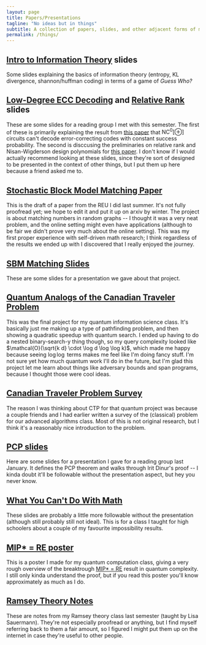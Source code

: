 ```yaml
---
layout: page
title: Papers/Presentations
tagline: "No ideas but in things"
subtitle: A collection of papers, slides, and other adjacent forms of media
permalink: /things/
---
```


##  [Intro to Information Theory](/assets/GuessWhoEntropy.pdf) slides
Some slides explaining the basics of information theory (entropy, KL divergence, shannon/huffman coding) in terms of a game of _Guess Who?_

##  [Low-Degree ECC Decoding](/assets/random_restrictions.pdf) and [Relative Rank](/assets/relative_rank.pdf) slides
These are some slides for a reading group I met with this semester. The first of these is primarily explaining the result from [this paper](https://arxiv.org/abs/2302.02870) that $\text{NC}^0[\oplus]$ circuits can't decode error-correcting codes with constant success probability. The second is disccusing the preliminaries on relative rank and Nisan-Wigderson design polynomials for [this paper](https://arxiv.org/abs/2205.00611). I don't know if I would actually recommend looking at these slides, since they're sort of designed to be presented in the context of other things, but I put them up here because a friend asked me to.

## [Stochastic Block Model Matching Paper](/assets/sbm-matching-paper-draft.pdf)
This is the draft of a paper from the REU I did last summer. It's not fully proofread yet; we hope to edit it and put it up on arxiv by winter. The project is about matching numbers in random graphs -- I thought it was a very neat problem, and the online setting might even have applications (although to be fair we didn't prove very much about the online setting). This was my first proper experience with self-driven math research; I think regardless of the results we ended up with I discovered that I really enjoyed the journey.

## [SBM Matching Slides](/assets/sbm-matching-slides.pdf)
These are some slides for a presentation we gave about that project.

## [Quantum Analogs of the Canadian Traveler Problem](/assets/quantum-canada.pdf)
This was the final project for my quantum information science class. It's basically just me making up a type of pathfinding problem, and then showing a quadratic speedup with quantum search. I ended up having to do a nested binary-search-y thing though, so my query complexity looked like $\mathcal{O}(\sqrt{k d} \cdot \log d \log \log k)$, which made me happy because seeing $\log \log$ terms makes me feel like I'm doing fancy stuff. I'm not sure yet how much quantum work I'll do in the future, but I'm glad this project let me learn about things like adversary bounds and span programs, because I thought those were cool ideas.

## [Canadian Traveler Problem Survey](/assets/canada-survey.pdf)
The reason I was thinking about CTP for that quantum project was because a couple friends and I had earlier written a survey of the (classical) problem for our advanced algorithms class. Most of this is not original research, but I think it's a reasonably nice introduction to the problem.

## [PCP slides](/assets/PCP.pdf)
Here are some slides for a presentation I gave for a reading group last January. It defines the PCP theorem and walks through Irit Dinur's proof -- I kinda doubt it'll be followable without the presentation aspect, but hey you never know.

## [What You Can't Do With Math](/assets/impossibility-class.pdf)
These slides are probably a little more followable without the presentation (although still probably still not ideal). This is for a class I taught for high schoolers about a couple of my favourite impossibility results.

## [MIP* = RE poster](/assets/mip*-poster.pdf)
This is a poster I made for my quantum computation class, giving a very rough overview of the breaktrough [MIP* = RE](https://arxiv.org/abs/2001.04383) result in quantum complexity. I still only kinda understand the proof, but if you read this poster you'll know approximately as much as I do.

## [Ramsey Theory Notes](/assets/ramsey-notes.pdf)
These are notes from my Ramsey theory class last semester (taught by Lisa Sauermann). They're not especially proofread or anything, but I find myself referring back to them a fair amount, so I figured I might put them up on the internet in case they're useful to other people. 